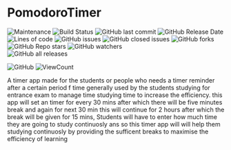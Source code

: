 # PomodoroTimer

  ![Maintenance](https://img.shields.io/badge/Maintained%3F-No-red.svg)  ![Build Status](https://travis-ci.org/joemccann/dillinger.svg?branch=master)
 ![GitHub last commit](https://img.shields.io/github/last-commit/rawkush/PomodoroTimer?style=plastic)
 ![GitHub Release Date](https://img.shields.io/github/release-date/rawkush/PomodoroTimer?style=plastic) ![Lines of code](https://img.shields.io/tokei/lines/github/rawkush/PomodoroTimer?style=plastic)
   ![GitHub issues](https://img.shields.io/github/issues/rawkush/PomodoroTimer?style=plastic) ![GitHub closed issues](https://img.shields.io/github/issues-closed/rawkush/PomodoroTimer?style=plastic)    ![GitHub forks](https://img.shields.io/github/forks/rawkush/PomodoroTimer?style=social)
   ![GitHub Repo stars](https://img.shields.io/github/stars/rawkush/PomodoroTimer?style=social)
   ![GitHub watchers](https://img.shields.io/github/watchers/rawkush/PomodoroTimer?style=social) <br /> ![GitHub all releases](https://img.shields.io/github/downloads/rawkush/PomodoroTimer/total?style=plastic) <br />

   ![GitHub](https://img.shields.io/github/license/rawkush/PomodoroTimer?style=plastic)
![ViewCount](https://views.whatilearened.today/views/github/rawkush/pomodoro.svg)   

A timer app made for the students or people who needs a timer reminder after a certain period f time
generally used by the students studying for entrance exam to manage time studying time to increase the efficiency.
this app will set an timer for every 30 mins after which there will be five minutes break and again for next 30 min
this will continue for 2 hours after which the break will be given for 15 mins, Students will have to enter how much 
time they are going to study continuosly ans so this timer app will will help them studying continuosly by providing the sufficent breaks
to maximise the efficiency of learning
